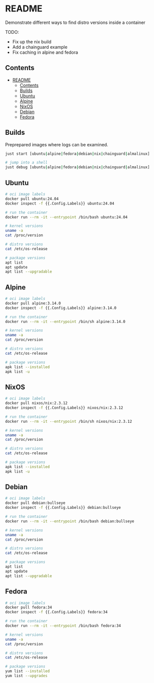 # README

Demonstrate different ways to find distro versions inside a container

TODO:

* Fix up the nix build
* Add a chainguard example
* Fix caching in alpine and fedora

## Contents

- [README](#readme)
  - [Contents](#contents)
  - [Builds](#builds)
  - [Ubuntu](#ubuntu)
  - [Alpine](#alpine)
  - [NixOS](#nixos)
  - [Debian](#debian)
  - [Fedora](#fedora)

## Builds

Preprepared images where logs can be examined.  

```sh
just start [ubuntu|alpine|fedora|debian|nix|chainguard|almalinux]

# jump into a shell
just debug [ubuntu|alpine|fedora|debian|nix|chainguard|almalinux]
```

## Ubuntu

```sh
# oci image labels
docker pull ubuntu:24.04  
docker inspect -f {{.Config.Labels}} ubuntu:24.04      

# run the container
docker run --rm -it --entrypoint /bin/bash ubuntu:24.04

# kernel versions
uname -a
cat /proc/version

# distro versions  
cat /etc/os-release

# package versions
apt list
apt update
apt list --upgradable
```

## Alpine

```sh
# oci image labels
docker pull alpine:3.14.0  
docker inspect -f {{.Config.Labels}} alpine:3.14.0   

# run the container
docker run --rm -it --entrypoint /bin/sh alpine:3.14.0   

# kernel versions
uname -a
cat /proc/version

# distro versions  
cat /etc/os-release

# package versions
apk list --installed
apk list -u
```

## NixOS

```sh
# oci image labels
docker pull nixos/nix:2.3.12
docker inspect -f {{.Config.Labels}} nixos/nix:2.3.12

# run the container
docker run --rm -it --entrypoint /bin/sh nixos/nix:2.3.12

# kernel versions
uname -a
cat /proc/version

# distro versions  
cat /etc/os-release

# package versions
apk list --installed
apk list -u
```

## Debian

```sh
# oci image labels
docker pull debian:bullseye
docker inspect -f {{.Config.Labels}} debian:bullseye

# run the container
docker run --rm -it --entrypoint /bin/bash debian:bullseye

# kernel versions
uname -a
cat /proc/version

# distro versions  
cat /etc/os-release

# package versions
apt list
apt update
apt list --upgradable
```

## Fedora

```sh
# oci image labels
docker pull fedora:34
docker inspect -f {{.Config.Labels}} fedora:34

# run the container
docker run --rm -it --entrypoint /bin/bash fedora:34

# kernel versions
uname -a
cat /proc/version

# distro versions  
cat /etc/os-release

# package versions
yum list --installed
yum list --upgrades
```

